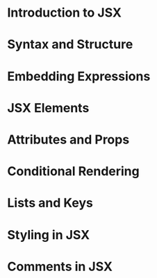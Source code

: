 # Introduction to JSX 

# Syntax and Structure

# Embedding Expressions 

# JSX Elements 

# Attributes and Props

# Conditional Rendering 

# Lists and Keys 

# Styling in JSX 

# Comments in JSX 

